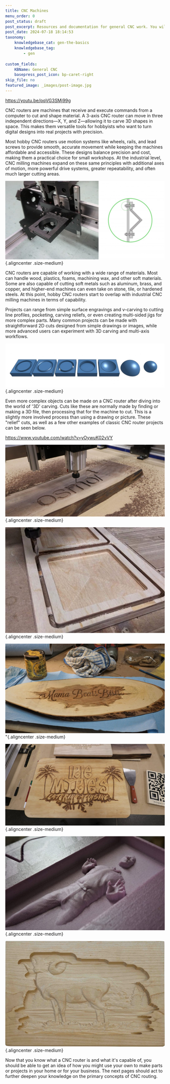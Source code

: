 ```yaml
---
title: CNC Machines
menu_order: 0
post_status: draft
post_excerpt: Resources and documentation for general CNC work. You will find info about routers, software, end mills, add ons, and more  - everything you need to get started.
post_date: 2024-07-18 18:14:53
taxonomy:
    knowledgebase_cat: gen-the-basics 
    knowledgebase_tag:
        - gen
        
custom_fields:
    KBName: General CNC
    basepress_post_icon: bp-caret-right
skip_file: no
featured_image: _images/post-image.jpg
---
```


https://youtu.be/pqVG3SMj99g

CNC routers are machines that receive and execute commands from a computer to cut and shape material. A 3-axis CNC router can move in three independent directions—X, Y, and Z—allowing it to carve 3D shapes in space. This makes them versatile tools for hobbyists who want to turn digital designs into real projects with precision.

Most hobby CNC routers use motion systems like wheels, rails, and lead screws to provide smooth, accurate movement while keeping the machines affordable and accessible. These designs balance precision and cost, making them a practical choice for small workshops. At the industrial level, CNC milling machines expand on these same principles with additional axes of motion, more powerful drive systems, greater repeatability, and often much larger cutting areas.

![](/_images/_general/_the-basics/gen_th_cncmachines_profile.jpg){.aligncenter .size-medium}

CNC routers are capable of working with a wide range of materials. Most can handle wood, plastics, foams, machining wax, and other soft materials. Some are also capable of cutting soft metals such as aluminum, brass, and copper, and higher-end machines can even take on stone, tile, or hardened steels. At this point, hobby CNC routers start to overlap with industrial CNC milling machines in terms of capability.

Projects can range from simple surface engravings and v-carving to cutting line profiles, pocketing, carving reliefs, or even creating multi-sided jigs for more complex parts. Many common projects can be made with straightforward 2D cuts designed from simple drawings or images, while more advanced users can experiment with 3D carving and multi-axis workflows.

![](/_images/_general/_the-basics/gen_th_cncmachines_cuttype.jpg "Surface cut, v-carve, profile cut, pocket cut, inner contour, outer contour, 2-sided cut (sphere)"){.aligncenter .size-medium}

Even more complex objects can be made on a CNC router after diving into the world of '3D' carving. Cuts like these are normally made by finding or making a 3D file, then processing that for the machine to cut. This is a slightly more involved process than using a drawing or picture. These "relief" cuts, as well as a few other examples of classic CNC router projects can be seen below.

https://www.youtube.com/watch?v=yOywuK02vVY

![](/_images/_general/_the-basics/gen_th_cncmachines_OsmoSign.jpg "Surface cutting the Osmo logo for their booth"){.aligncenter .size-medium}

![](/_images/_general/_the-basics/gen_th_cncmachines_GregCoasters.jpg "Cutting a profile and pocket combination to make custom coffee coasters"){.aligncenter .size-medium}

![](/_images/_general/_the-basics/gen_th_cncmachines_GregChar.jpg "Greg running a basic v-bit engraving on a wood cookie")"{.aligncenter .size-medium}

![](/_images/_general/_the-basics/gen_th_cncmachines_Irie.jpg "A much more complicated v-carve to create both the text and images"){.aligncenter .size-medium}

![](/_images/_general/_the-basics/gen_th_cncmachines_HanSolo.jpg "Detailed relief of frozen Han Solo cut out of pink foam"){.aligncenter .size-medium}

![](/_images/_general/_the-basics/gen_th_cncmachines_RamRelief.jpg "Another detailed relief of a ram by the lake, carved out of cedar"){.aligncenter .size-medium}

Now that you know what a CNC router is and what it's capable of, you should be able to get an idea of how you might use your own to make parts or projects in your home or for your business. The next pages should act to further deepen your knowledge on the primary concepts of CNC routing.
